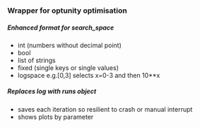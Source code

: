 ### Wrapper for optunity optimisation

##### Enhanced format for search_space

* int (numbers without decimal point)
* bool
* list of strings
* fixed (single keys or single values)
* logspace e.g.[0,3] selects x=0-3 and then 10**x
    
##### Replaces log with runs object

* saves each iteration so resilient to crash or manual interrupt
* shows plots by parameter